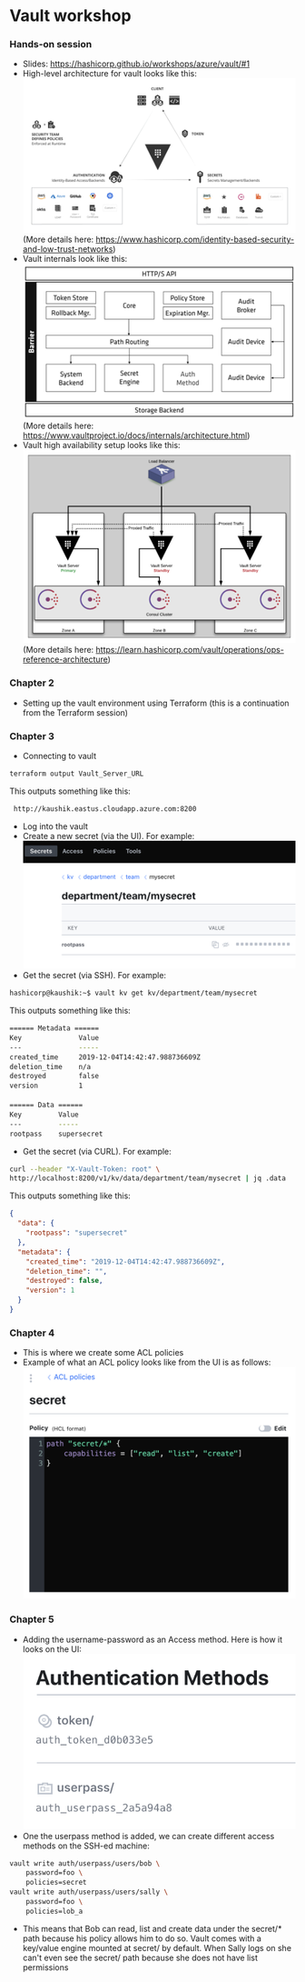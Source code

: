 # Vault workshop

### Hands-on session
* Slides: https://hashicorp.github.io/workshops/azure/vault/#1
* High-level architecture for vault looks like this:
![vault-high-level-architecture](vault-high-level-architecture.png)
(More details here: https://www.hashicorp.com/identity-based-security-and-low-trust-networks)
* Vault internals look like this:
![vault-internals](vault-internals.png)
(More details here: https://www.vaultproject.io/docs/internals/architecture.html)
* Vault high availability setup looks like this:
![vault-high-availability](vault-high-availability.png)
(More details here: https://learn.hashicorp.com/vault/operations/ops-reference-architecture)

### Chapter 2
* Setting up the vault environment using Terraform (this is a continuation from the Terraform session)

### Chapter 3
* Connecting to vault
```bash
terraform output Vault_Server_URL
```
This outputs something like this:
```bash
 http://kaushik.eastus.cloudapp.azure.com:8200
```
* Log into the vault
* Create a new secret (via the UI). For example:
![creating-new-secret](creating-new-secret.png)
* Get the secret (via SSH). For example:
```bash
hashicorp@kaushik:~$ vault kv get kv/department/team/mysecret
```
This outputs something like this:
```bash
====== Metadata ======
Key              Value
---              -----
created_time     2019-12-04T14:42:47.988736609Z
deletion_time    n/a
destroyed        false
version          1

====== Data ======
Key         Value
---         -----
rootpass    supersecret
```
* Get the secret (via CURL). For example:
```bash
curl --header "X-Vault-Token: root" \
http://localhost:8200/v1/kv/data/department/team/mysecret | jq .data
```
This outputs something like this:
```json
{
  "data": {
    "rootpass": "supersecret"
  },
  "metadata": {
    "created_time": "2019-12-04T14:42:47.988736609Z",
    "deletion_time": "",
    "destroyed": false,
    "version": 1
  }
}
```

### Chapter 4
* This is where we create some ACL policies
* Example of what an ACL policy looks like from the UI is as follows:
![vault-acl-policies](vault-acl-policies.png)

### Chapter 5
* Adding the username-password as an Access method. Here is how it looks on the UI:
![vault-auth-methods](vault-auth-methods.png)
* One the userpass method is added, we can create different access methods on the SSH-ed machine:
```bash
vault write auth/userpass/users/bob \
    password=foo \
    policies=secret
vault write auth/userpass/users/sally \
    password=foo \
    policies=lob_a
```
* This means that Bob can read, list and create data under the secret/* path because his policy allows him to do so. Vault comes with a key/value engine mounted at secret/ by default. When Sally logs on she can't even see the secret/ path because she does not have list permissions
